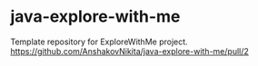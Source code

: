 # java-explore-with-me
Template repository for ExploreWithMe project.
https://github.com/AnshakovNikita/java-explore-with-me/pull/2
